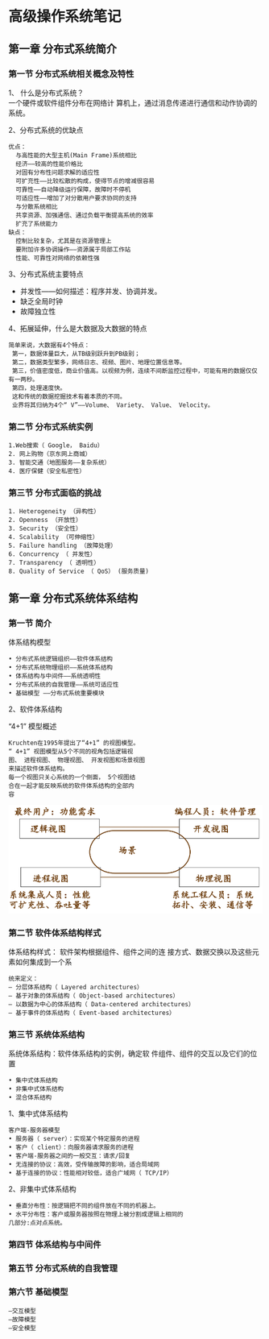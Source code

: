# 高级操作系统笔记

## 第一章  分布式系统简介

### 第一节 分布式系统相关概念及特性

1、 什么是分布式系统？  
一个硬件或软件组件分布在网络计
算机上，通过消息传递进行通信和动作协调的
系统。

2、分布式系统的优缺点
```
优点：
  与高性能的大型主机(Main Frame)系统相比
  经济——较高的性能价格比
  对固有分布性问题求解的适应性
  可扩充性——比较松散的构成，使得节点的增减很容易
  可靠性——自动降级运行保障，故障时不停机
  可适应性——增加了对分散用户要求协同的支持
  与分散系统相比
  共享资源、加强通信、通过负载平衡提高系统的效率
  扩充了系统能力
缺点：
  控制比较复杂，尤其是在资源管理上
  要附加许多协调操作——资源属于局部工作站
  性能、可靠性对网络的依赖性强
```


3、分布式系统主要特点
* 并发性——如何描述：程序并发、协调并发。
* 缺乏全局时钟
* 故障独立性

4、拓展延伸，什么是大数据及大数据的特点
```
简单来说，大数据有4个特点：
 第一，数据体量巨大，从TB级别跃升到PB级别；
 第二，数据类型繁多，网络日志、视频、图片、地理位置信息等。
 第三，价值密度低，商业价值高。以视频为例，连续不间断监控过程中，可能有用的数据仅仅有一两秒。
 第四，处理速度快。
 这和传统的数据挖掘技术有着本质的不同。
 业界将其归纳为4个“ V”——Volume、 Variety、 Value、 Velocity。
```
### 第二节  分布式系统实例

```
1.Web搜索（ Google， Baidu）
2. 网上购物（京东网上商城）
3. 智能交通（地图服务——复杂系统）
4. 医疗保健（安全私密性）
```
### 第三节  分布式面临的挑战
```
1. Heterogeneity （异构性）
2. Openness （开放性）
3. Security （安全性）
4. Scalability （可伸缩性）
5. Failure handling （故障处理）
6. Concurrency （ 并发性）
7. Transparency （ 透明性）
8. Quality of Service （ QoS） (服务质量)
```
## 第一章  分布式系统体系结构

### 第一节 简介
体系结构模型
```
• 分布式系统逻辑组织——软件体系结构
• 分布式系统物理组织——系统体系结构
• 体系结构与中间件——系统透明性
• 分布式系统的自我管理——系统可适应性
• 基础模型 ——分布式系统重要模块
```




2、软件体系结构

“4+1” 模型概述
```
Kruchten在1995年提出了“4+1” 的视图模型。
“ 4+1” 视图模型从5个不同的视角包括逻辑视
图、 进程视图、 物理视图、 开发视图和场景视图
来描述软件体系结构。
每一个视图只关心系统的一个侧面， 5个视图结
合在一起才能反映系统的软件体系结构的全部内
容
```
![](../img/高级操作系统-4+1模型.png)

### 第二节 软件体系结构样式
体系结构样式： 软件架构根据组件、组件之间的连
接方式、数据交换以及这些元素如何集成到一个系
```
统来定义：
– 分层体系结构（ Layered architectures）
– 基于对象的体系结构（ Object-based architectures）
– 以数据为中心的体系结构（ Data-centered architectures）
– 基于事件的体系结构（ Event-based architectures）
```
### 第三节 系统体系结构
系统体系结构：软件体系结构的实例，确定软
件组件、组件的交互以及它们的位置
```
• 集中式体系结构
• 非集中式体系结构
• 混合体系结构
```
1、集中式体系结构

```
客户端-服务器模型
• 服务器（ server）：实现某个特定服务的进程
• 客户（ client）：向服务器请求服务的进程
• 客户端-服务器之间的一般交互：请求/回复
• 无连接的协议：高效，受传输故障的影响，适合局域网
• 基于连接的协议：性能相对较低，适合广域网（ TCP/IP）
```
2、非集中式体系结构

```
• 垂直分布性：按逻辑把不同的组件放在不同的机器上。
• 水平分布性：客户或服务器按照在物理上被分割成逻辑上相同的
几部分:点对点系统。
```
### 第四节 体系结构与中间件

### 第五节 分布式系统的自我管理

### 第六节 基础模型
```
–交互模型
–故障模型
–安全模型
```


```

```


```

```


```

```


```

```


```

```


```

```











